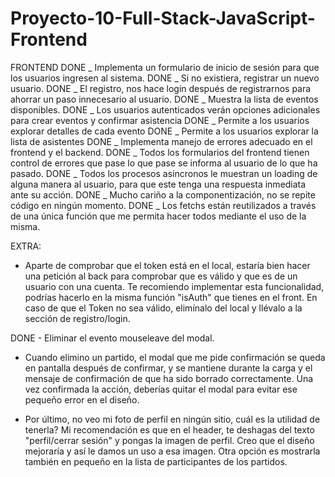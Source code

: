 # Proyecto-10-Full-Stack-JavaScript-Frontend

FRONTEND
DONE _ Implementa un formulario de inicio de sesión para que los usuarios ingresen al sistema.
DONE _ Si no existiera, registrar un nuevo usuario.
DONE _ El registro, nos hace login después de registrarnos para ahorrar un paso innecesario al usuario.
DONE _ Muestra la lista de eventos disponibles.
DONE _ Los usuarios autenticados verán opciones adicionales para crear eventos y confirmar asistencia
DONE _ Permite a los usuarios explorar detalles de cada evento
DONE _ Permite a los usuarios explorar la lista de asistentes
DONE _ Implementa manejo de errores adecuado en el frontend y el backend.
DONE _ Todos los formularios del frontend tienen control de errores que pase lo que pase se informa al usuario de lo que ha pasado.
DONE _ Todos los procesos asíncronos le muestran un loading de alguna manera al usuario, para que este tenga una respuesta inmediata ante su acción.
DONE _ Mucho cariño a la componentización, no se repite código en ningún momento.
DONE _ Los fetchs están reutilizados a través de una única función que me permita hacer todos mediante el uso de la misma.

EXTRA:
- Aparte de comprobar que el token está en el local, estaría bien hacer una petición al back para comprobar que es válido y que es de un usuario con una cuenta.
Te recomiendo implementar esta funcionalidad, podrías hacerlo en la misma función "isAuth" que tienes en el front. En caso de que el Token no sea válido, elimínalo del local y llévalo a la sección de registro/login.

DONE - Eliminar el evento mouseleave del modal.

- Cuando elimino un partido, el modal que me pide confirmación se queda en pantalla después de confirmar, y se mantiene durante la carga y el mensaje de confirmación de que ha sido borrado correctamente. Una vez confirmada la acción, deberías quitar el modal para evitar ese pequeño error en el diseño.

- Por último, no veo mi foto de perfil en ningún sitio, cuál es la utilidad de tenerla? Mi recomendación es que en el header, te deshagas del texto "perfil/cerrar sesión" y pongas la imagen de perfil. Creo que el diseño mejoraría y así le damos un uso a esa imagen. Otra opción es mostrarla también en pequeño en la lista de participantes de los partidos.